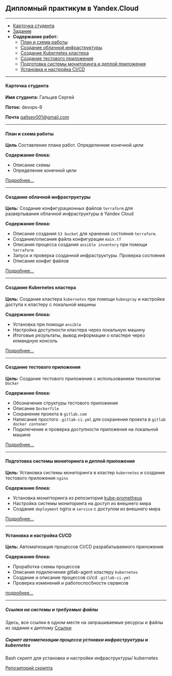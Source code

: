## Дипломный практикум в Yandex.Cloud

---
* [Карточка студента](#карточка-студента)
* [Задание](./task/README.md)
* **Содержание работ:**
     * [План и схема работы](#карточка-студента)
     * [Создание облачной инфраструктуры](#создание-облачной-инфраструктуры)
     * [Создание Kubernetes кластера](#создание-kubernetes-кластера)
     * [Создание тестового приложения](#создание-тестового-приложения)
     * [Подготовка cистемы мониторинга и деплой приложения](#подготовка-cистемы-мониторинга-и-деплой-приложения)
     * [Установка и настройка CI/CD](#установка-и-настройка-cicd)
---
#### Карточка студента

**Имя студента:**  Гальцев Сергей

**Поток:** devops-9

**Почта** galtsev001@gmail.com  

---
#### План и схема работы

**Цель** Составление плана работ. Определенние конечной цели

**Содержание блока:**

+ Описание схемы 
+ Определение конечной цели

[Подробнее...](./plan/README.md)

---
#### Создание облачной инфраструктуры

**Цель:** Создание конфигурационных файлов `terraform` для развертывания облачной инфраструктуры в Yandex Cloud 

**Содержание блока:** 

+ Описание создания `S3 bucket` для хранения состояния `terraform`.
+ Создание/описания файла конфигурации `main.tf`
+ Описания процесса создания `ansible inventory` при помощи `terraform`
+ Запуск и проверка созданной инфраструктуры. Проверка состояния 
+ Описание конфиг файлов

[Подробнее...](./infra/README.md)

---
#### Создание Kubernetes кластера

**Цель:** Создание кластера `kubernetes` при помощи `kubespray` и настройка доступа к кластеру с локальной машины

**Содержание блока:**

+ Установка при помощи `ansible`
+ Настройка доступности кластера через локальную машину
+ Итоговые результаты, вывод информации о кластере через командную консоль

[Подробнее...](./kube/README.md)

---
#### Создание тестового приложения

**Цель:** Создание тестового приложения с использованием технологии `Docker`

**Содержание блока:**

+ Обозначение структуры тестового приложения
+ Описание `Dockerfile`
+ Сохранение проекта в `gitlab.com`
+ Написание простого `.gitlab-ci.yml` для сохранения проекта в `gitlab docker contener`
+ Подключение и проверка доступности приложения на локальной машине

[Подробнее...](./test_app/README.md)

---
#### Подготовка cистемы мониторинга и деплой приложения

**Цель:** Установка системы мониторинга в кластер `kubernetes` и создание тестового приложения `nginx`

**Содержание блока:**

+ Установка монитторинга из репозитория [kube-prometheus](https://github.com/prometheus-operator/kube-prometheus)
+ Настройка системы мониторинга на доступ из внешнего мира
+ Создание `deployment` nginx и `service` с доступом из внешнего мира

[Подробнее...](./monitoring/README.md)

---
#### Установка и настройка CI/CD
**Цель:** Автоматизация процессов CI/CD разрабатываемого приложения

**Содержание блока:**

+ Проработка схемы процессов
+ Описания подключения gitlab-agent кластеру `kubernetes`
+ Создание и описание процессов ci/cd `.gitlab-ci.yml`
+ Проверка изменений и работоспосбности сервисов


[подробнее...](./ci_cd/README.md)

---

##### Ссылки на системы и требуемые файлы 

Здесь, все ссылки в одном месте на запрашиваемые ресурсы и файлы из задания к диплому
[Ссылки](./links/README.md)

##### Скрипт автоматизации процесса устновки инфраструктуры и kubernetes

Bash скрипт для установки и настройки инфраструктуры/ kubernetes

[Репозиторий скрипта](https://github.com/galtsev001/diplom-scripts)
